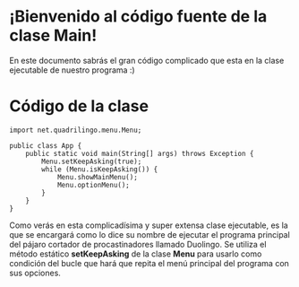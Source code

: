 # ¡Bienvenido al código fuente de la clase Main!

En este documento sabrás el gran código complicado que esta en la clase ejecutable de nuestro programa :)

# Código de la clase

```
import net.quadrilingo.menu.Menu;

public class App {
    public static void main(String[] args) throws Exception {
        Menu.setKeepAsking(true);
        while (Menu.isKeepAsking()) {
            Menu.showMainMenu();
            Menu.optionMenu();
        }
    }
}

```

Como verás en esta complicadísima y super extensa clase ejecutable, es la que se encargará como lo dice su nombre de ejecutar el programa principal del pájaro cortador de procastinadores llamado Duolingo.
Se utiliza el método estático **setKeepAsking** de la clase **Menu** para usarlo como condición del bucle que hará que repita el menú principal del programa con sus opciones.